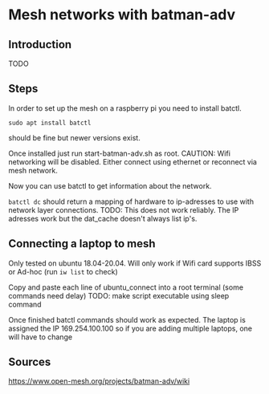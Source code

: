 # Mesh networks with batman-adv


## Introduction
TODO


## Steps

In order to set up the mesh on a raspberry pi you need to install batctl. 
``` 
sudo apt install batctl 
```
should be fine but newer versions exist.

Once installed just run start-batman-adv.sh as root. CAUTION: Wifi networking will be disabled. Either connect using ethernet or reconnect via mesh network.

Now you can use batctl to get information about the network. 

``` batctl dc ``` should return a mapping of hardware to ip-adresses to use with network layer connections. TODO: This does not work reliably. The IP adresses work but the dat_cache doesn't always list ip's.



## Connecting a laptop to mesh 

Only tested on ubuntu 18.04-20.04. Will only work if Wifi card supports IBSS or Ad-hoc (run ```iw list``` to check)

Copy and paste each line of ubuntu_connect into a root terminal (some commands need delay) TODO: make script executable using sleep command

Once finished batctl commands should work as expected. The laptop is assigned the IP 169.254.100.100 so if you are adding multiple laptops, one will have to change

## Sources

https://www.open-mesh.org/projects/batman-adv/wiki